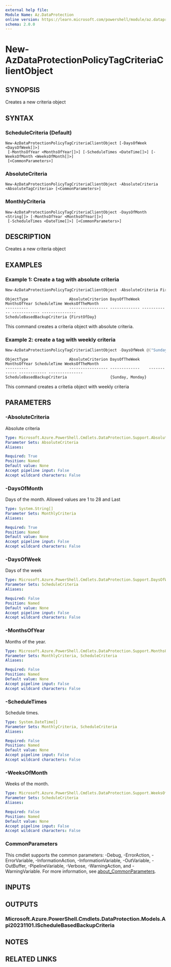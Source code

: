 ```yaml
---
external help file:
Module Name: Az.DataProtection
online version: https://learn.microsoft.com/powershell/module/az.dataprotection/new-azdataprotectionpolicytagcriteriaclientobject
schema: 2.0.0
---
```


# New-AzDataProtectionPolicyTagCriteriaClientObject

## SYNOPSIS
Creates a new criteria object

## SYNTAX

### ScheduleCriteria (Default)
```
New-AzDataProtectionPolicyTagCriteriaClientObject [-DaysOfWeek <DaysOfWeek[]>]
 [-MonthsOfYear <MonthsOfYear[]>] [-ScheduleTimes <DateTime[]>] [-WeeksOfMonth <WeeksOfMonth[]>]
 [<CommonParameters>]
```

### AbsoluteCriteria
```
New-AzDataProtectionPolicyTagCriteriaClientObject -AbsoluteCriteria <AbsoluteTagCriteria> [<CommonParameters>]
```

### MonthlyCriteria
```
New-AzDataProtectionPolicyTagCriteriaClientObject -DaysOfMonth <String[]> [-MonthsOfYear <MonthsOfYear[]>]
 [-ScheduleTimes <DateTime[]>] [<CommonParameters>]
```

## DESCRIPTION
Creates a new criteria object

## EXAMPLES

### Example 1: Create a tag with absolute criteria 
```powershell
New-AzDataProtectionPolicyTagCriteriaClientObject -AbsoluteCriteria FirstOfDay
```

```output
ObjectType                  AbsoluteCriterion DaysOfTheWeek MonthsOfYear ScheduleTime WeeksOfTheMonth
----------                  ----------------- ------------- ------------ ------------ ---------------
ScheduleBasedBackupCriteria {FirstOfDay}
```

This command creates a criteria object with absolute criteria.

### Example 2: create a tag with weekly criteria
```powershell
New-AzDataProtectionPolicyTagCriteriaClientObject -DaysOfWeek @("Sunday", "Monday")
```

```output
ObjectType                  AbsoluteCriterion DaysOfTheWeek    MonthsOfYear ScheduleTime WeeksOfTheMonth
----------                  ----------------- -------------    ------------ ------------ ---------------
ScheduleBasedBackupCriteria                   {Sunday, Monday}
```

This command creates a critetia object with weekly criteria

## PARAMETERS

### -AbsoluteCriteria
Absolute criteria

```yaml
Type: Microsoft.Azure.PowerShell.Cmdlets.DataProtection.Support.AbsoluteTagCriteria
Parameter Sets: AbsoluteCriteria
Aliases:

Required: True
Position: Named
Default value: None
Accept pipeline input: False
Accept wildcard characters: False
```

### -DaysOfMonth
Days of the month.
Allowed values are 1 to 28 and Last

```yaml
Type: System.String[]
Parameter Sets: MonthlyCriteria
Aliases:

Required: True
Position: Named
Default value: None
Accept pipeline input: False
Accept wildcard characters: False
```

### -DaysOfWeek
Days of the week

```yaml
Type: Microsoft.Azure.PowerShell.Cmdlets.DataProtection.Support.DaysOfWeek[]
Parameter Sets: ScheduleCriteria
Aliases:

Required: False
Position: Named
Default value: None
Accept pipeline input: False
Accept wildcard characters: False
```

### -MonthsOfYear
Months of the year.

```yaml
Type: Microsoft.Azure.PowerShell.Cmdlets.DataProtection.Support.MonthsOfYear[]
Parameter Sets: MonthlyCriteria, ScheduleCriteria
Aliases:

Required: False
Position: Named
Default value: None
Accept pipeline input: False
Accept wildcard characters: False
```

### -ScheduleTimes
Schedule times.

```yaml
Type: System.DateTime[]
Parameter Sets: MonthlyCriteria, ScheduleCriteria
Aliases:

Required: False
Position: Named
Default value: None
Accept pipeline input: False
Accept wildcard characters: False
```

### -WeeksOfMonth
Weeks of the month.

```yaml
Type: Microsoft.Azure.PowerShell.Cmdlets.DataProtection.Support.WeeksOfMonth[]
Parameter Sets: ScheduleCriteria
Aliases:

Required: False
Position: Named
Default value: None
Accept pipeline input: False
Accept wildcard characters: False
```

### CommonParameters
This cmdlet supports the common parameters: -Debug, -ErrorAction, -ErrorVariable, -InformationAction, -InformationVariable, -OutVariable, -OutBuffer, -PipelineVariable, -Verbose, -WarningAction, and -WarningVariable. For more information, see [about_CommonParameters](http://go.microsoft.com/fwlink/?LinkID=113216).

## INPUTS

## OUTPUTS

### Microsoft.Azure.PowerShell.Cmdlets.DataProtection.Models.Api20231101.IScheduleBasedBackupCriteria

## NOTES

## RELATED LINKS

